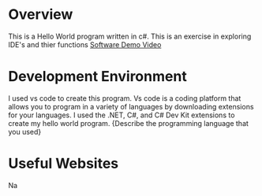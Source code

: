 # Overview
This is a Hello World program written in c#. This is an exercise in exploring IDE's and thier functions
[Software Demo Video](http://youtube.link.goes.here)

# Development Environment

I used vs code to create this program. Vs code is a coding platform that allows you to program in a variety of languages by downloading extensions for your languages. I used the .NET, C#, and C# Dev Kit extensions to create my hello world program. 
{Describe the programming language that you used}

# Useful Websites

Na
